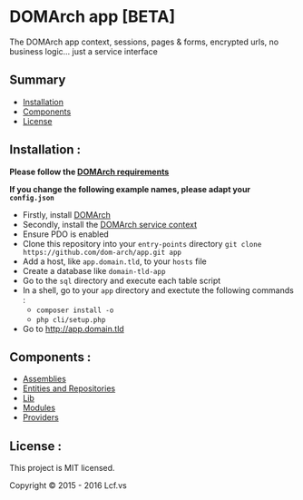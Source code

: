 # <a name="title">DOMArch app [BETA]</a>

The DOMArch app context, sessions, pages & forms, encrypted urls, no business logic... just a service interface

## <a name="summary">Summary</a>
* [Installation](#installation)
* [Components](#components)
* [License](#license)

## <a name="installation">Installation :</a>

<strong>Please follow the [DOMArch requirements](https://github.com/dom-arch/dom-arch#requirements)</strong>

<strong>If you change the following example names, please adapt your `config.json`</strong>

* Firstly, install [DOMArch](https://github.com/dom-arch/dom-arch)
* Secondly, install the [DOMArch service context](https://github.com/dom-arch/service)
* Ensure PDO is enabled
* Clone this repository into your `entry-points` directory
   `git clone https://github.com/dom-arch/app.git app`
* Add a host, like `app.domain.tld`, to your `hosts` file
* Create a database like `domain-tld-app`
* Go to the `sql` directory and execute each table script
* In a shell, go to your `app` directory and exectute the following commands :
  * `composer install -o`
  * `php cli/setup.php`
* Go to http://app.domain.tld

## <a name="components">Components :</a>

* [Assemblies](./doc/assemblies.md)
* [Entities and Repositories](./doc/entities-and-repositories.md)
* [Lib](./doc/lib.md)
* [Modules](./doc/modules.md)
* [Providers](./doc/providers.md)

## <a name="license">License :</a>
This project is MIT licensed.

Copyright © 2015 - 2016 Lcf.vs
